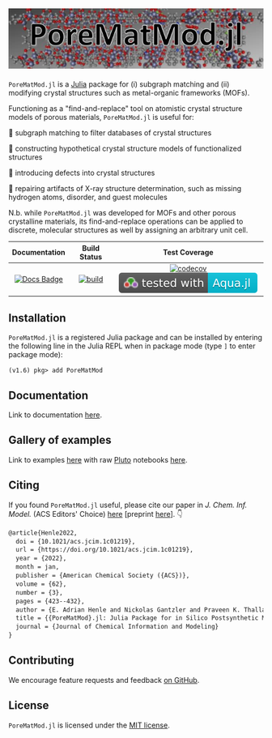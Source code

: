 ![logo.JPG](logo.jpg)
---

`PoreMatMod.jl` is a [Julia](https://julialang.org/) package for (i) subgraph matching and (ii) modifying crystal structures such as metal-organic frameworks (MOFs).

Functioning as a "find-and-replace" tool on atomistic crystal structure models of porous materials, `PoreMatMod.jl` is useful for:

:hammer: subgraph matching to filter databases of crystal structures

:hammer: constructing hypothetical crystal structure models of functionalized structures

:hammer: introducing defects into crystal structures

:hammer: repairing artifacts of X-ray structure determination, such as missing hydrogen atoms, disorder, and guest molecules

N.b. while `PoreMatMod.jl` was developed for MOFs and other porous crystalline materials, its find-and-replace operations can be applied to discrete, molecular structures as well by assigning an arbitrary unit cell.

| **Documentation** | **Build Status** | **Test Coverage** |
|:---:|:---:|:---:|
| [![Docs Badge](https://img.shields.io/badge/docs-dev-blue.svg)](https://SimonEnsemble.github.io/PoreMatMod.jl/dev) | [![build](https://github.com/SimonEnsemble/PoreMatMod.jl/actions/workflows/ci_testing.yml/badge.svg)](https://github.com/SimonEnsemble/PoreMatMod.jl/actions/workflows/ci_testing.yml) | [![codecov](https://codecov.io/gh/SimonEnsemble/PoreMatMod.jl/branch/master/graph/badge.svg?token=Z9VMLXS3U9)](https://codecov.io/gh/SimonEnsemble/PoreMatMod.jl) [![Aqua QA](https://raw.githubusercontent.com/JuliaTesting/Aqua.jl/master/badge.svg)](https://github.com/JuliaTesting/Aqua.jl) |


## Installation
`PoreMatMod.jl` is a registered Julia package and can be installed by entering the following line in the Julia REPL when in package mode (type `]` to enter package mode):

```
(v1.6) pkg> add PoreMatMod
```

## Documentation

Link to documentation [here](https://simonensemble.github.io/PoreMatMod.jl/dev).

## Gallery of examples

Link to examples [here](https://simonensemble.github.io/PoreMatMod.jl/dev/examples/) with raw [Pluto](https://github.com/fonsp/Pluto.jl) notebooks [here](https://github.com/SimonEnsemble/PoreMatMod.jl/tree/master/examples).

## Citing

If you found `PoreMatMod.jl` useful, please cite our paper in *J. Chem. Inf. Model.* (ACS Editors' Choice) [here](https://pubs.acs.org/doi/10.1021/acs.jcim.1c01219) [preprint [here](https://chemrxiv.org/engage/chemrxiv/article-details/615cf5127d3da5dd7bee4a22)]. :point_down:

```latex
@article{Henle2022,
  doi = {10.1021/acs.jcim.1c01219},
  url = {https://doi.org/10.1021/acs.jcim.1c01219},
  year = {2022},
  month = jan,
  publisher = {American Chemical Society ({ACS})},
  volume = {62},
  number = {3},
  pages = {423--432},
  author = {E. Adrian Henle and Nickolas Gantzler and Praveen K. Thallapally and Xiaoli Z. Fern and Cory M. Simon},
  title = {{PoreMatMod}.jl: Julia Package for in Silico Postsynthetic Modification of Crystal Structure Models},
  journal = {Journal of Chemical Information and Modeling}
}
```
## Contributing

We encourage feature requests and feedback [on GitHub](https://github.com/SimonEnsemble/PoreMatMod.jl/issues).

## License
`PoreMatMod.jl` is licensed under the [MIT license](./LICENSE).

